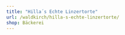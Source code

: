 ```yaml
---
title: "Hilla´s Echte Linzertorte"
url: /waldkirch/hilla-s-echte-linzertorte/
shop: Bäckerei
---
```

